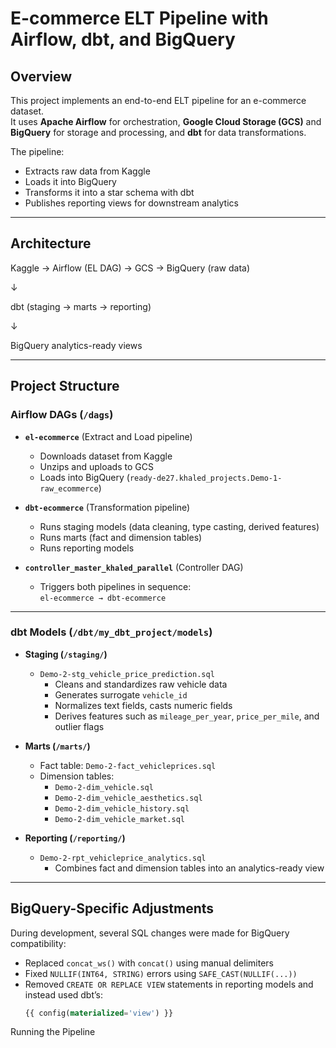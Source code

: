 # E-commerce ELT Pipeline with Airflow, dbt, and BigQuery

## Overview
This project implements an end-to-end ELT pipeline for an e-commerce dataset.  
It uses **Apache Airflow** for orchestration, **Google Cloud Storage (GCS)** and **BigQuery** for storage and processing, and **dbt** for data transformations.

The pipeline:
- Extracts raw data from Kaggle
- Loads it into BigQuery
- Transforms it into a star schema with dbt
- Publishes reporting views for downstream analytics

---

## Architecture

Kaggle → Airflow (EL DAG) → GCS → BigQuery (raw data)

↓

dbt (staging → marts → reporting)

↓

BigQuery analytics-ready views


---

## Project Structure

### Airflow DAGs (`/dags`)

- **`el-ecommerce`** (Extract and Load pipeline)  
  - Downloads dataset from Kaggle  
  - Unzips and uploads to GCS  
  - Loads into BigQuery (`ready-de27.khaled_projects.Demo-1-raw_ecommerce`)  

- **`dbt-ecommerce`** (Transformation pipeline)  
  - Runs staging models (data cleaning, type casting, derived features)  
  - Runs marts (fact and dimension tables)  
  - Runs reporting models  

- **`controller_master_khaled_parallel`** (Controller DAG)  
  - Triggers both pipelines in sequence:  
    `el-ecommerce → dbt-ecommerce`

---

### dbt Models (`/dbt/my_dbt_project/models`)

- **Staging (`/staging/`)**  
  - `Demo-2-stg_vehicle_price_prediction.sql`  
    - Cleans and standardizes raw vehicle data  
    - Generates surrogate `vehicle_id`  
    - Normalizes text fields, casts numeric fields  
    - Derives features such as `mileage_per_year`, `price_per_mile`, and outlier flags  

- **Marts (`/marts/`)**  
  - Fact table: `Demo-2-fact_vehicleprices.sql`  
  - Dimension tables:  
    - `Demo-2-dim_vehicle.sql`  
    - `Demo-2-dim_vehicle_aesthetics.sql`  
    - `Demo-2-dim_vehicle_history.sql`  
    - `Demo-2-dim_vehicle_market.sql`  

- **Reporting (`/reporting/`)**  
  - `Demo-2-rpt_vehicleprice_analytics.sql`  
    - Combines fact and dimension tables into an analytics-ready view  

---

## BigQuery-Specific Adjustments

During development, several SQL changes were made for BigQuery compatibility:

- Replaced `concat_ws()` with `concat()` using manual delimiters  
- Fixed `NULLIF(INT64, STRING)` errors using `SAFE_CAST(NULLIF(...))`  
- Removed `CREATE OR REPLACE VIEW` statements in reporting models and instead used dbt’s:
  ```sql
  {{ config(materialized='view') }}
  
Running the Pipeline


